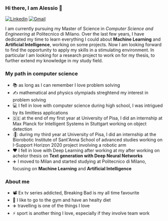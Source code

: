 ### Hi there, I am Alessio 👋

[![Linkedin](https://img.shields.io/badge/LinkedIn-0077B5?style=flat&logo=linkedin&logoColor=white)](https://www.linkedin.com/in/alessio-bray-849727133/)
[![Gmail](https://img.shields.io/badge/Gmail-D14836?style=flat&logo=gmail&logoColor=white)](mailto:alessio.bray@gmail.com)

I am currently pursuing my Master of Science in *Computer Science and Engineering* at Politecnico di Milano. Over the last few years, I have dedicated my time to learn everything I could about **Machine Learning** and **Artificial Intelligence**, working on some projects. Now I am looking forward to find the opportunity to apply my skills in a stimulating environment. In particular I am looking for a research project to work on for my thesis, to further extend my knowledge in my study field. 

### My path in computer science

* :books: as long as I can remember I love problem solving
* :writing_hand: mathematical and physics olympiads streghtend my interest in problem solving
* :computer: I fell in love with computer science during high school, I was intrigued by its limitless applications
* :de: at the end of my first year at University of Pisa, I did an internship at Max Planck for Intelligent Systems in Stuttgart working on object detection
* ::mechanical_arm:: during my third year at University of Pisa, I did an internship at the Biorobotic Institute of Sant'Anna School of advanced studies working on I-Support Horizon 2020 project involving a robotic arm
* :hearts: I fell in love with Deep Learning after working at my  after working on achelor thesis on **Text generation with Deep Neural Networks** 
* :airplane: I moved to Milan and started studying at Politecnico di Milano, focusing on **Machine Learning** and **Artificial Intelligence**

### About me

* :film_projector: Ex tv series addicted, Breaking Bad is my all time favourite
* :muscle: I like to go to the gym and have an healty diet
* :airplane: travelling is one of the things I love
* :zap: sport is another thing I love, especially if they involve team work

